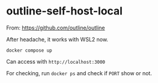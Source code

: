# outline-self-host-local

From: https://github.com/outline/outline

After headache, it works with WSL2 now.

```
docker compose up
```

Can access with `http://localhost:3000`

For checking, run `docker ps` and check if `PORT` show or not.
